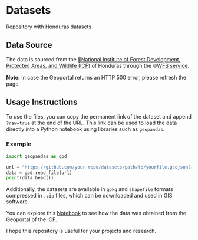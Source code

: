 # Datasets
Repository with Honduras datasets

## Data Source
The data is sourced from the 🔗[National Institute of Forest Development, Protected Areas, and Wildlife (ICF)](https://icf.gob.hn/) of Honduras through the 🌐[WFS service](https://geoportal.icf.gob.hn/).

**Note:** In case the Geoportal returns an HTTP 500 error, please refresh the page.

## Usage Instructions
To use the files, you can copy the permanent link of the dataset and append `?raw=true` at the end of the URL. This link can be used to load the data directly into a Python notebook using libraries such as `geopandas`.

### Example
```python
import geopandas as gpd

url = "https://github.com/your-repo/datasets/path/to/yourfile.geojson?raw=true"
data = gpd.read_file(url)
print(data.head())
```

Additionally, the datasets are available in `gpkg` and `shapefile` formats compressed in `.zip` files, which can be downloaded and used in GIS software.

You can explore this [Notebook](notebooks/download_wfs.ipynb) to see how the data was obtained from the Geoportal of the ICF.

I hope this repository is useful for your projects and research.
